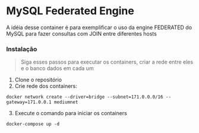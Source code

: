 # MySQL Federated Engine

A idéia desse container é para exemplificar o uso da engine FEDERATED do MySQL para fazer consultas com JOIN entre diferentes hosts

### Instalação

> Siga esses passos para executar os containers, criar a rede entre eles e o banco dados em cada um

1. Clone o repositório
2. Crie rede dos containers:
```
docker network create --driver=bridge --subnet=171.0.0.0/16 --gateway=171.0.0.1 mediumnet
```
3. Execute o comando para iniciar os containers
```
docker-compose up -d
```
